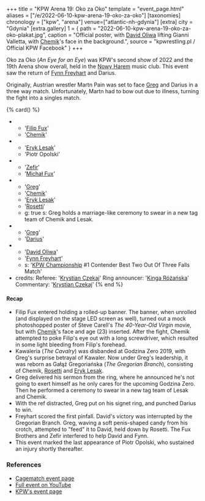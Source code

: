 +++
title = "KPW Arena 19: Oko za Oko"
template = "event_page.html"
aliases = ["/e/2022-06-10-kpw-arena-19-oko-za-oko"]
[taxonomies]
chronology = ["kpw", "arena"]
venue=["atlantic-nh-gdynia"]
[extra]
city = "Gdynia"
[extra.gallery]
1 = { path = "2022-06-10-kpw-arena-19-oko-za-oko-plakat.jpg", caption = "Official poster, with [David Oliwa](@/w/david-oliwa.md) lifting Gianni Valletta, with [Chemik](@/w/chemik.md)'s face in the background.", source = "kpwrestling.pl / Official KPW Facebook" }
+++

Oko za Oko (_An Eye for an Eye_) was KPW's second show of 2022 and the 19th Arena show overall, held in the [Nowy Harem](@/v/atlantic-nh-gdynia.md) music club. This event saw the return of [Fynn Freyhart](@/w/fynn-freyhart.md) and Darius.

Originally, Austrian wrestler Martn Pain was set to face [Greg](@/w/greg.md) and Darius in a three way match. Unfortunately, Martn had to bow out due to illness, turning the fight into a singles match.

{% card() %}
- - '[Filip Fux](@/w/filip-fux.md)'
  - '[Chemik](@/w/chemik.md)'
- - '[Eryk Lesak](@/w/eryk-lesak.md)'
  - 'Piotr Opolski'
- - '[Zefir](@/w/zefir.md)'
  - '[Michał Fux](@/w/michal-fux.md)'
- - '[Greg](@/w/greg.md)'
  - '[Chemik](@/w/chemik.md)'
  - '[Eryk Lesak](@/w/eryk-lesak.md)'
  - '[Rosetti](@/w/rosetti.md)'
  - g: true
    s: Greg holds a marriage-like ceremony to swear in a new tag team of Chemik and Lesak.
- - '[Greg](@/w/greg.md)'
  - '[Darius](@/w/darius.md)'
- - '[David Oliwa](@/w/david-oliwa.md)'
  - '[Fynn Freyhart](@/w/fynn-freyhart.md)'
  - s: '[KPW Championship](@/c/kpw-championship.md) #1 Contender Best Two Out Of Three Falls Match'
- credits:
    Referee: '[Krystian Czekaj](@/w/krystian-czekaj.md)'
    Ring announcer: '[Kinga Różańska](@/w/kinga-miotke.md)'
    Commentary: '[Krystian Czekaj](@/w/krystian-czekaj.md)'
{% end %}

#### Recap

* Filip Fux entered holding a rolled-up banner. The banner, when unrolled (and displayed on the stage LED screen as well), turned out a mock photoshopped poster of Steve Carell's _The 40-Year-Old Virgin_ movie, but with [Chemik](@/w/chemik.md)'s face and age (23) inserted. After the fight, Chemik attempted to poke Filip's eye out with a long screwdriver, which resulted in some light bleeding from Filip's forehead.
* Kawaleria (_The Cavalry_) was disbanded at Godzina Zero 2019, with Greg's surprise betrayal of Kawaler. Now under Greg's leadership, it was reborn as Gałąź Gregoriańska (_The Gregorian Branch_), consisting of Chemik, [Rosetti](@/w/rosetti.md) and [Eryk Lesak](@/w/eryk-lesak.md).
* Greg delivered his sermon from the ring, where he announced he's not going to exert himself as he only cares for the upcoming Godzina Zero. Then he performed a ceremony to swear in a new tag team of Lesak and Chemik.
* With the ref distracted, Greg put on his signet ring, and punched Darius to win.
* Freyhart scored the first pinfall. David's victory was interrupted by the Gregorian Branch. Greg, waving a soft penis-shaped candy from his crotch, attempted to "feed" it to David, held down by Rosetti. The Fux Brothers and Zefir interfered to help David and Fynn.
* This event marked the last appearance of Piotr Opolski, who sustained an injury shortly thereafter.

### References

* [Cagematch event page](https://www.cagematch.net/?id=1&nr=340665)
* [Full event on YouTube](https://www.youtube.com/watch?v=XRQWwMuajec)
* [KPW's event page](https://kpwrestling.pl/events/kpw-arena-19/)
